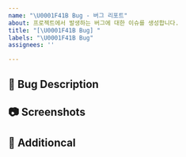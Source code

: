 ```yaml
---
name: "\U0001F41B Bug - 버그 리포트"
about: 프로젝트에서 발생하는 버그에 대한 이슈를 생성합니다.
title: "[\U0001F41B Bug] "
labels: "\U0001F41B Bug"
assignees: ''

---
```


## 🐛 Bug Description
<!-- 버그에 대한 간단한 설명을 작성해 주세요. -->

## 📷 Screenshots
<!-- UI에 대한 버그라면 스크린샷을 첨부해 주세요. -->

## 📌 Additioncal
<!-- 에러 로그, 참고할 정보가 있다면 작성해주세요. -->
